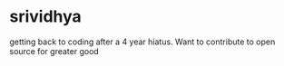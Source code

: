 # srividhya
getting back to coding after a 4 year hiatus.  Want to contribute to open source for greater good

